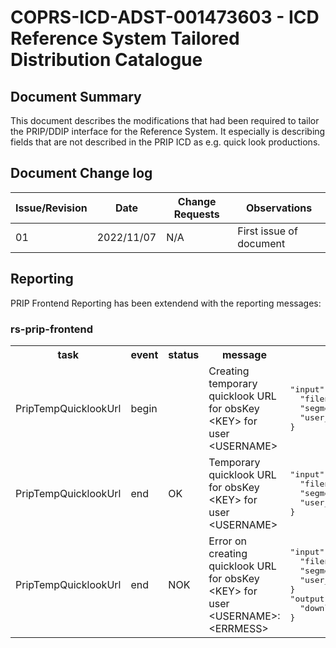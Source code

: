 # COPRS-ICD-ADST-001473603 - ICD Reference System Tailored Distribution Catalogue

## Document Summary

This document describes the modifications that had been required to tailor the PRIP/DDIP interface for the Reference System. It especially is describing fields that are not described in the PRIP ICD as e.g. quick look productions.

## Document Change log

| Issue/Revision | Date | Change Requests | Observations |
| --- | --- | --- | --- |
| 01 | 2022/11/07 | N/A | First issue of document |

## Reporting

PRIP Frontend Reporting has been extendend with the reporting messages:

### rs-prip-frontend

<table>
<tr><th>task</th><th>event</th><th>status</th><th>message</th><th>additional keys</th></tr>
<tr><td>PripTempQuicklookUrl</td><td>begin</td><td></td><td>Creating temporary quicklook URL for obsKey &lt;KEY&gt; for user &lt;USERNAME&gt;</td><td><pre>"input":{
  "filename_strings": [&lt;FILENAME&gt;],
  "segment_strings": [&lt;FILENAME&gt;],
  "user_name_string": &lt;SERNAME&gt;,
}</pre></td></tr>
<tr><td>PripTempQuicklookUrl</td><td>end</td><td>OK</td><td>Temporary quicklook URL for obsKey &lt;KEY&gt; for user &lt;USERNAME&gt;</td><td><pre>"input":{
  "filename_strings": [&lt;FILENAME&gt;],
  "segment_strings": [&lt;FILENAME&gt;],
  "user_name_string": &lt;USERNAME&gt;",
}</pre></td></tr>
<tr><td>PripTempQuicklookUrl</td><td>end</td><td>NOK</td><td>Error on creating quicklook URL for obsKey &lt;KEY&gt; for user &lt;USERNAME&gt;: &lt;ERRMESS&gt;</td><td><pre>"input":{
  "filename_strings": [&lt;FILENAME&gt;],
  "segment_strings": [&lt;FILENAME&gt;],
  "user_name_string": &lt;USERNAME&gt;,
}
"output":{
  "download_url_string": [&lt;TEMP_QUICKLOOK_URL&gt;]
}</pre></td></tr>
</table>
